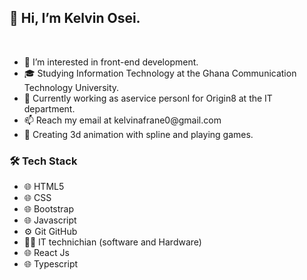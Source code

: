 <h2>👋 Hi, I’m Kelvin Osei.</h2> <br>
<ul>
 <li> 👀 I’m interested in front-end development. </li>
  <li> 
 🎓 Studying Information Technology at the Ghana Communication Technology University.</li>
  <li> 💞️ Currently working as aservice personl for Origin8 at the IT department. </li>
  <li> 📫 Reach my email at kelvinafrane0@gmail.com </li>
  <li> 🏓 Creating 3d animation with spline and playing games. </li>
</ul>

<h3>🛠 Tech Stack</h3>
 <ul>
  <li>🌐   HTML5 </li>
  <li>🌐   CSS </li>
  <li>🌐   Bootstrap </li>
  <li>🌐   Javascript </li>
  <li>⚙️   Git GitHub</li>
  <li>🧑‍💻   IT technichian (software and Hardware)</li>
  <li>🌐   React Js</li>
  <li>🌐   Typescript </li>
 </ul>










<!---
khayb1/khayb1 is a ✨ special ✨ repository because its `README.md` (this file) appears on your GitHub profile.
You can click the Preview link to take a look at your changes.
--->
